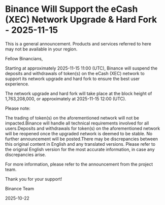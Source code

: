 # Binance Will Support the eCash (XEC) Network Upgrade & Hard Fork - 2025-11-15

This is a general announcement. Products and services referred to here may not be available in your region.

Fellow Binancians,

Starting at approximately 2025-11-15 11:00 (UTC), Binance will suspend the deposits and withdrawals of token(s) on the eCash (XEC) network to support its network upgrade and hard fork to ensure the best user experience. 

The network upgrade and hard fork will take place at the block height of 1,763,208,000, or approximately at 2025-11-15 12:00 (UTC).

Please note:

The trading of token(s) on the aforementioned network will not be impacted.Binance will handle all technical requirements involved for all users.Deposits and withdrawals for token(s) on the aforementioned network will be reopened once the upgraded network is deemed to be stable. No further announcement will be posted.There may be discrepancies between this original content in English and any translated versions. Please refer to the original English version for the most accurate information, in case any discrepancies arise. 

For more information, please refer to the announcement from the project team.

Thank you for your support!

Binance Team

2025-10-22